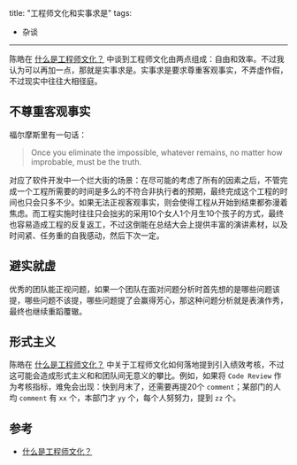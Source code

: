 title: "工程师文化和实事求是"
tags:
- 杂谈
---

陈皓在 [什么是工程师文化？](https://coolshell.cn/articles/17497.html) 中谈到工程师文化由两点组成：自由和效率。不过我认为可以再加一点，那就是实事求是。实事求是要求尊重客观事实，不弄虚作假，不过现实中往往大相径庭。

## 不尊重客观事实
福尔摩斯里有一句话：

> Once you eliminate the impossible, whatever remains, no matter how improbable, must be the truth.

对应了软件开发中一个烂大街的场景：在尽可能的考虑了所有的因素之后，不管完成一个工程所需要的时间是多么的不符合非执行者的预期，最终完成这个工程的时间也只会只多不少。如果无法正视客观事实，则会使得工程从开始到结束都弥漫着焦虑。而工程实施时往往只会拙劣的采用10个女人1个月生10个孩子的方式，最终也容易造成工程的反复返工，不过这倒能在总结大会上提供丰富的演讲素材，以及时间紧、任务重的自我感动，然后下次一定。

## 避实就虚
优秀的团队能正视问题，如果一个团队在面对问题分析时首先想的是哪些问题该提，哪些问题不该提，哪些问题提了会赢得芳心，那这种问题分析就是表演作秀，最终也继续重蹈覆辙。

## 形式主义
陈皓在 [什么是工程师文化？](https://coolshell.cn/articles/17497.html) 中关于工程师文化如何落地提到引入绩效考核，不过这可能会造成形式主义和和团队间无意义的攀比。例如，如果将 `Code Review` 作为考核指标，难免会出现：快到月末了，还需要再提20个 `comment`；某部门的人均 `comment` 有 `xx` 个，本部门才 `yy` 个，每个人努努力，提到 `zz` 个。

## 参考
* [什么是工程师文化？](https://coolshell.cn/articles/17497.html)